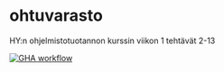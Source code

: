 # ohtuvarasto
HY:n ohjelmistotuotannon kurssin viikon 1 tehtävät 2-13

[![GHA workflow](https://github.com/jensjvh/ohtuvarasto/workflows/CI/badge.svg)](https://github.com/jensjvh/ohtuvarasto/actions)
